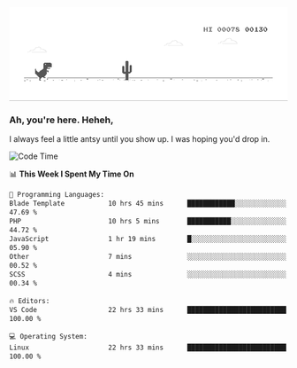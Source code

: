 
<div align="center">
    <img align="center" src="dino.gif">
</div>

### Ah, you're here. Heheh, 
I always feel a little antsy until you show up. I was hoping you'd drop in.

<!--START_SECTION:mrepol742-->
![Code Time](http://img.shields.io/badge/Code%20Time-2%2C742%20hrs%2038%20mins-blue)

📊 **This Week I Spent My Time On** 

```text
💬 Programming Languages: 
Blade Template           10 hrs 45 mins      ████████████░░░░░░░░░░░░░   47.69 % 
PHP                      10 hrs 5 mins       ███████████░░░░░░░░░░░░░░   44.72 % 
JavaScript               1 hr 19 mins        █░░░░░░░░░░░░░░░░░░░░░░░░   05.90 % 
Other                    7 mins              ░░░░░░░░░░░░░░░░░░░░░░░░░   00.52 % 
SCSS                     4 mins              ░░░░░░░░░░░░░░░░░░░░░░░░░   00.34 % 

🔥 Editors: 
VS Code                  22 hrs 33 mins      █████████████████████████   100.00 % 

💻 Operating System: 
Linux                    22 hrs 33 mins      █████████████████████████   100.00 % 
```


<!--END_SECTION:mrepol742-->
